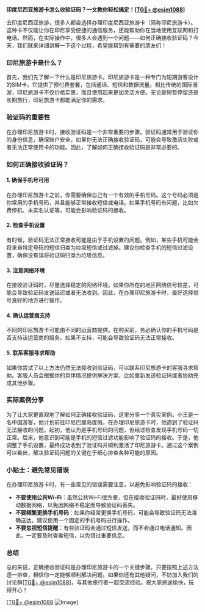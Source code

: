 **印度尼西亚旅游卡怎么收验证码？一文教你轻松搞定！[[TG💪+ @esim1088](https://t.me/s/esim1088)]**

去印度尼西亚旅游，很多人都会选择办理印度尼西亚旅游卡（简称印尼旅游卡）。这种卡不仅能让你在印尼享受便捷的通信服务，还能帮助你在当地使用互联网和打电话。然而，在实际操作中，很多人会遇到一个问题——如何正确接收验证码？今天，我们就来详细讲解一下这个过程，希望能帮到有需要的朋友们！

### 印尼旅游卡是什么？

首先，我们先了解一下什么是印尼旅游卡。印尼旅游卡是一种专门为短期游客设计的SIM卡，它提供了预付费套餐，包括通话、短信和数据流量。相比传统的国际漫游，印尼旅游卡不仅价格实惠，而且使用起来更加灵活方便。无论是短暂停留还是长期旅行，印尼旅游卡都能满足你的需求。

### 验证码的重要性

在办理印尼旅游卡时，接收验证码是一个非常重要的步骤。验证码通常用于验证你的身份信息，确保账户安全。如果你无法正确接收验证码，可能会导致激活失败或者无法正常使用卡的功能。因此，了解如何正确接收验证码是非常必要的。

### 如何正确接收验证码？

#### 1. 确保手机号可用
在办理印尼旅游卡之前，你需要确保自己有一个有效的手机号码。这个号码必须是你常用的手机号码，并且能够正常接收短信或电话。如果手机号码有问题，比如欠费停机、未实名认证等，可能会影响验证码的接收。

#### 2. 检查手机设置
有时候，验证码无法正常接收可能是由于手机设置的问题。例如，某些手机可能会将来自特定号码的短信归类为垃圾短信或过滤掉。建议你检查手机的短信过滤设置，确保没有误将验证码归类为垃圾信息。

#### 3. 注意网络环境
在接收验证码时，尽量选择稳定的网络环境。如果你所在的地区网络信号较差，可能会导致验证码发送延迟或者无法收到。因此，在办理印尼旅游卡时，最好选择信号良好的地方进行操作。

#### 4. 确认运营商支持
不同的印尼旅游卡可能由不同的运营商提供。在购买前，务必确认你的手机号码是否支持该运营商的服务。如果不支持，可能会导致验证码无法正常接收。

#### 5. 联系客服寻求帮助
如果你尝试了以上方法仍然无法接收到验证码，可以联系印尼旅游卡的客服寻求帮助。客服人员会根据你的具体情况提供解决方案，比如重新发送验证码或者协助完成其他步骤。

### 实际案例分享

为了让大家更直观地了解如何正确接收验证码，这里分享一个真实案例。小王是一名中国游客，他计划前往印尼巴厘岛度假。在办理印尼旅游卡时，他遇到了验证码无法接收的问题。起初，他认为是手机号码的问题，但经过检查发现手机号码一切正常。后来，他意识到可能是手机的短信过滤功能影响了验证码的接收。于是，他调整了手机设置，最终成功收到了验证码并顺利激活了印尼旅游卡。通过这个案例可以看出，解决验证码问题的关键在于细心排查各种可能的原因。

### 小贴士：避免常见错误

在办理印尼旅游卡时，有一些常见的错误需要注意，以避免影响验证码的接收：

- **不要使用公共Wi-Fi**：虽然公共Wi-Fi很方便，但在接收验证码时，最好使用移动数据网络，以免因网络不稳定而导致验证码丢失。
- **不要频繁更换手机号码**：如果你经常更换手机号码，可能会导致验证码无法准确送达。建议使用一个固定的手机号码进行操作。
- **不要忽视短信提醒**：有些验证码会通过短信发送，而不会通过电话通知。因此，一定要及时查看短信，以免错过重要信息。

### 总结

总的来说，正确接收验证码是办理印尼旅游卡的一个关键步骤。只要按照上述方法逐一排查，相信你一定能够顺利解决问题。如果你还有其他疑问，不妨加入我们的讨论群[[TG💪+ @esim1088](https://t.me/s/esim1088)]，与其他旅行者一起交流经验。祝大家旅途愉快，玩得开心！

[[TG💪+ @esim1088](https://t.me/s/esim1088) ![Image](https://i.postimg.cc/4NQfJmqS/Snipaste-2025-05-13-00-14-12.png)]